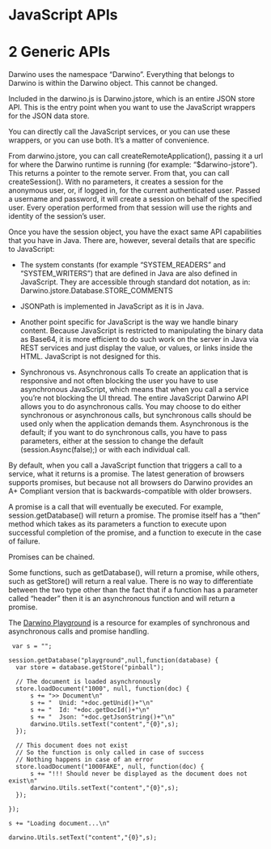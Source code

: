 JavaScript APIs
=======================
# 2	Generic APIs
Darwino uses the namespace “Darwino”. Everything that belongs to Darwino is within the Darwino object. This cannot be changed.

Included in the darwino.js is Darwino.jstore, which is an entire JSON store API. This is the entry point when you want to use the JavaScript wrappers for the JSON data store. 

You can directly call the JavaScript services, or you can use these wrappers, or you can use both. It’s a matter of convenience. 

From darwino.jstore, you can call createRemoteApplication(), passing it a url for where the Darwino runtime is running (for example: “$darwino-jstore”). This returns a pointer to the remote server. From that, you can call createSession(). With no parameters, it creates a session for the anonymous user, or, if logged in, for the current authenticated user. Passed a username and password, it will create a session on behalf of the specified user. Every operation performed from that session will use the rights and identity of the session’s user.

Once you have the session object, you have the exact same API capabilities that you have in Java. There are, however, several details that are specific to JavaScript:
-	The system constants (for example “SYSTEM_READERS” and “SYSTEM_WRITERS”) that are defined in Java are also defined in JavaScript. They are accessible through standard dot notation, as in:
Darwino.jstore.Database.STORE_COMMENTS

- JSONPath is implemented in JavaScript as it is in Java.

- Another point specific for JavaScript is the way we handle binary content. Because JavaScript is restricted to manipulating the binary data as Base64, it is more efficient to do such work on the server in Java via REST services and just display the value, or values, or links inside the HTML. JavaScript is not designed for this.
- Synchronous vs. Asynchronous calls
To create an application that is responsive and not often blocking the user you have to use asynchronous JavaScript, which means that when you call a service you’re not blocking the UI thread. The entire JavaScript Darwino API allows you to do asynchronous calls. You may choose to do either synchronous or asynchronous calls, but synchronous calls should be used only when the application demands them. Asynchronous is the default; if you want to do synchronous calls, you have to pass parameters, either at the session to change the default (session.Async(false);) or with each individual call.

 By default, when you call a JavaScript function that triggers a call to a service, what it returns is a promise. The latest generation of browsers supports promises, but because not all browsers do Darwino provides an A+ Compliant version that is backwards-compatible with older browsers. 

 A promise is a call that will eventually be executed. For example, session.getDatabase() will return a promise. The promise itself has a “then” method which takes as its parameters a function to execute upon successful completion of the promise, and a function to execute in the case of failure.
 
 Promises can be chained.

 Some functions, such as getDatabase(), will return a promise, while others, such as getStore() will return a real value. There is no way to differentiate between the two type other than the fact that if a function has a parameter called “header” then it is an asynchronous function and will return a promise. 

 The [Darwino Playground](http://playground.darwino.com/playground.nsf/JavaScriptSnippets.xsp#snippet=/Json%20Store/Async) is a resource for examples of synchronous and asynchronous calls and promise handling.

```
 var s = "";

session.getDatabase("playground",null,function(database) {
  var store = database.getStore("pinball");
  
  // The document is loaded asynchronously
  store.loadDocument("1000", null, function(doc) {
      s += ">> Document\n"
      s += "  Unid: "+doc.getUnid()+"\n"
      s += "  Id: "+doc.getDocId()+"\n"
      s += "  Json: "+doc.getJsonString()+"\n"
      darwino.Utils.setText("content","{0}",s);
  });
  
  // This document does not exist
  // So the function is only called in case of success
  // Nothing happens in case of an error
  store.loadDocument("1000FAKE", null, function(doc) {
      s += "!!! Should never be displayed as the document does not exist\n"
      darwino.Utils.setText("content","{0}",s);
  });
    
});

s += "Loading document...\n"

darwino.Utils.setText("content","{0}",s);
```
